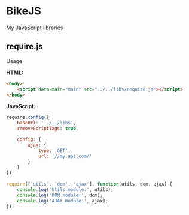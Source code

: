 # BikeJS
My JavaScript libraries

## require.js

Usage:

**HTML:**

```html
<body>
    <script data-main="main" src="../../libs/require.js"></script>
</body>
```

**JavaScript:**

```javascript
require.config({
    baseUrl: '../../libs',
    removeScriptTags: true,

    config: {
        ajax: {
            type: 'GET',
            url: '//my.api.com/'
        }
    }
});
    
require(['utils', 'dom', 'ajax'], function(utils, dom, ajax) {
    console.log('Utils module:', utils);
    console.log('DOM module:', dom);
    console.log('AJAX module:', ajax);
});
```
